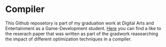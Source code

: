 # Compiler
 
This Github reposetory is part of my graduation work at Digital Arts and Entertainment as a Game-Development student.
[Here](ResearchPaper.pdf) you can find a like to the reserach paper that was written as part of the gradwork reasearching the impact of different optimization techniques in a compiler.
